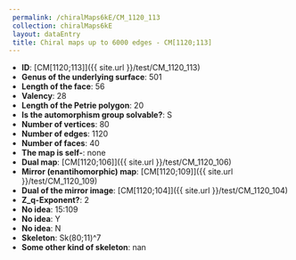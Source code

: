 ```yaml
--- 
 permalink: /chiralMaps6kE/CM_1120_113 
 collection: chiralMaps6kE
 layout: dataEntry
 title: Chiral maps up to 6000 edges - CM[1120;113]
---
```


- **ID**: [CM[1120;113]]({{ site.url }}/test/CM_1120_113)
- **Genus of the underlying surface**: 501
- **Length of the face**: 56
- **Valency**: 28
- **Length of the Petrie polygon**: 20
- **Is the automorphism group solvable?**: S
- **Number of vertices**: 80
- **Number of edges**: 1120
- **Number of faces**: 40
- **The map is self-**: none
- **Dual map**: [CM[1120;106]]({{ site.url }}/test/CM_1120_106)
- **Mirror (enantihomorphic) map**: [CM[1120;109]]({{ site.url }}/test/CM_1120_109)
- **Dual of the mirror image**: [CM[1120;104]]({{ site.url }}/test/CM_1120_104)
- **Z_q-Exponent?**: 2
- **No idea**:  15:109
- **No idea**: Y
- **No idea**: N
- **Skeleton**: Sk(80;11)^7
- **Some other kind of skeleton**: nan
